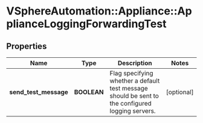 # VSphereAutomation::Appliance::ApplianceLoggingForwardingTest

## Properties
Name | Type | Description | Notes
------------ | ------------- | ------------- | -------------
**send_test_message** | **BOOLEAN** | Flag specifying whether a default test message should be sent to the configured logging servers. | [optional] 


